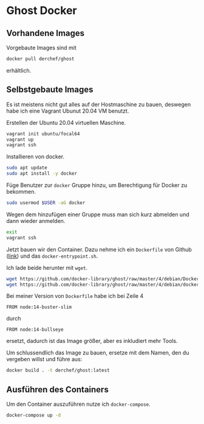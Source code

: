 # Ghost Docker 

## Vorhandene Images

Vorgebaute Images sind mit 

```bash
docker pull derchef/ghost
```

erhältlich.

## Selbstgebaute Images

Es ist meistens nicht gut alles auf der Hostmaschine zu bauen, deswegen habe ich eine Vagrant Ubunut 20.04 VM benutzt.

Erstellen der Ubuntu 20.04 virtuellen Maschine.

```bash
vagrant init ubuntu/focal64
vagrant up
vagrant ssh
```

Installieren von docker.

```bash
sudo apt update 
sudo apt install -y docker
```

Füge Benutzer zur `docker` Gruppe hinzu, um Berechtigung für Docker zu bekommen.

```bash
sudo usermod $USER -aG docker
```
Wegen dem hinzufügen einer Gruppe muss man sich kurz abmelden und dann wieder anmelden.

```bash
exit
vagrant ssh
```

Jetzt bauen wir den Container. Dazu nehme ich ein `Dockerfile` von Github ([link](https://github.com/docker-library/ghost/blob/master/4/debian/Dockerfile)) und das `docker-entrypoint.sh`.

Ich lade beide herunter mit `wget`.

```bash
wget https://github.com/docker-library/ghost/raw/master/4/debian/Dockerfile
wget https://github.com/docker-library/ghost/raw/master/4/debian/docker-entrypoint.sh
```

Bei meiner Version von `Dockerfile` habe ich bei Zeile 4 

```
FROM node:14-buster-slim
```

durch 

```
FROM node:14-bullseye
```

ersetzt, dadurch ist das Image größer, aber es inkludiert mehr Tools. 

Um schlussendlich das Image zu bauen, ersetze <name> mit dem Namen, den du vergeben willst und führe aus:

```bash
docker build . -t derchef/ghost:latest
```

## Ausführen des Containers

Um den Container auszuführen nutze ich `docker-compose`.

```bash
docker-compose up -d 
```

